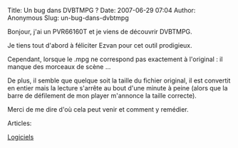 Title: Un bug dans DVBTMPG ?
Date: 2007-06-29 07:04
Author: Anonymous
Slug: un-bug-dans-dvbtmpg

<div
class="field field-name-body field-type-text-with-summary field-label-hidden">

<div class="field-items">

<div class="field-item even">

Bonjour, j'ai un PVR66160T et je viens de découvrir DVBTMPG.  

Je tiens tout d'abord à féliciter Ezvan pour cet outil prodigieux.  

Cependant, lorsque le .mpg ne correspond pas exactement à l'original :
il manque des morceaux de scène ...  

De plus, il semble que quelque soit la taille du fichier original, il
est convertit en entier mais la lecture s'arrête au bout d'une minute à
peine (alors que la barre de défilement de mon player m'annonce la
taille correcte).

</p>
Merci de me dire d'où cela peut venir et comment y remédier.

</p>
<p>

</div>

</div>

</div>

<div
class="field field-name-taxonomy-vocabulary-2 field-type-taxonomy-term-reference field-label-above">

<div class="field-label">

Articles: 

</div>

<div class="field-items">

<div class="field-item even">

[Logiciels](https://www.ezvan.fr/taxonomy/term/6)

</div>

</div>

</div>

</p>

